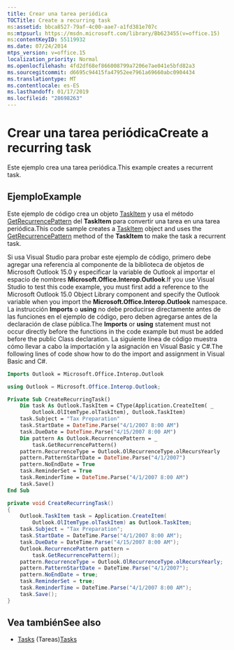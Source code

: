 ```yaml
---
title: Crear una tarea periódica
TOCTitle: Create a recurring task
ms:assetid: bbca8527-79af-4c00-aae7-a1fd381e707c
ms:mtpsurl: https://msdn.microsoft.com/library/Bb623455(v=office.15)
ms:contentKeyID: 55119932
ms.date: 07/24/2014
mtps_version: v=office.15
localization_priority: Normal
ms.openlocfilehash: 4fd2df68ef866008799a7206e7ae041e5bfd82a3
ms.sourcegitcommit: d6695c94415fa47952ee7961a69660abc0904434
ms.translationtype: MT
ms.contentlocale: es-ES
ms.lasthandoff: 01/17/2019
ms.locfileid: "28698263"
---
```

# <a name="create-a-recurring-task"></a><span data-ttu-id="b1502-102">Crear una tarea periódica</span><span class="sxs-lookup"><span data-stu-id="b1502-102">Create a recurring task</span></span>

<span data-ttu-id="b1502-103">Este ejemplo crea una tarea periódica.</span><span class="sxs-lookup"><span data-stu-id="b1502-103">This example creates a recurrent task.</span></span>

## <a name="example"></a><span data-ttu-id="b1502-104">Ejemplo</span><span class="sxs-lookup"><span data-stu-id="b1502-104">Example</span></span>

<span data-ttu-id="b1502-105">Este ejemplo de código crea un objeto [TaskItem](https://msdn.microsoft.com/library/bb624227\(v=office.15\)) y usa el método [GetRecurrencePattern](https://msdn.microsoft.com/library/bb647080\(v=office.15\)) del **TaskItem** para convertir una tarea en una tarea periódica.</span><span class="sxs-lookup"><span data-stu-id="b1502-105">This code sample creates a [TaskItem](https://msdn.microsoft.com/library/bb624227\(v=office.15\)) object and uses the [GetRecurrencePattern](https://msdn.microsoft.com/library/bb647080\(v=office.15\)) method of the **TaskItem** to make the task a recurrent task.</span></span>

<span data-ttu-id="b1502-106">Si usa Visual Studio para probar este ejemplo de código, primero debe agregar una referencia al componente de la biblioteca de objetos de Microsoft Outlook 15.0 y especificar la variable de Outlook al importar el espacio de nombres **Microsoft.Office.Interop.Outlook**.</span><span class="sxs-lookup"><span data-stu-id="b1502-106">If you use Visual Studio to test this code example, you must first add a reference to the Microsoft Outlook 15.0 Object Library component and specify the Outlook variable when you import the **Microsoft.Office.Interop.Outlook** namespace.</span></span> <span data-ttu-id="b1502-107">La instrucción **Imports** o **using** no debe producirse directamente antes de las funciones en el ejemplo de código, pero deben agregarse antes de la declaración de clase pública.</span><span class="sxs-lookup"><span data-stu-id="b1502-107">The **Imports** or **using** statement must not occur directly before the functions in the code example but must be added before the public Class declaration.</span></span> <span data-ttu-id="b1502-108">La siguiente línea de código muestra cómo llevar a cabo la importación y la asignación en Visual Basic y C\#.</span><span class="sxs-lookup"><span data-stu-id="b1502-108">The following lines of code show how to do the import and assignment in Visual Basic and C\#.</span></span>

```vb
Imports Outlook = Microsoft.Office.Interop.Outlook
```


```csharp
using Outlook = Microsoft.Office.Interop.Outlook;
```


```vb
Private Sub CreateRecurringTask()
    Dim task As Outlook.TaskItem = CType(Application.CreateItem( _
        Outlook.OlItemType.olTaskItem), Outlook.TaskItem)
    task.Subject = "Tax Preparation"
    task.StartDate = DateTime.Parse("4/1/2007 8:00 AM")
    task.DueDate = DateTime.Parse("4/15/2007 8:00 AM")
    Dim pattern As Outlook.RecurrencePattern = _
        task.GetRecurrencePattern()
    pattern.RecurrenceType = Outlook.OlRecurrenceType.olRecursYearly
    pattern.PatternStartDate = DateTime.Parse("4/1/2007")
    pattern.NoEndDate = True
    task.ReminderSet = True
    task.ReminderTime = DateTime.Parse("4/1/2007 8:00 AM")
    task.Save()
End Sub
```


```csharp
private void CreateRecurringTask()
{
    Outlook.TaskItem task = Application.CreateItem(
        Outlook.OlItemType.olTaskItem) as Outlook.TaskItem;
    task.Subject = "Tax Preparation";
    task.StartDate = DateTime.Parse("4/1/2007 8:00 AM");
    task.DueDate = DateTime.Parse("4/15/2007 8:00 AM");
    Outlook.RecurrencePattern pattern =
        task.GetRecurrencePattern();
    pattern.RecurrenceType = Outlook.OlRecurrenceType.olRecursYearly;
    pattern.PatternStartDate = DateTime.Parse("4/1/2007");
    pattern.NoEndDate = true;
    task.ReminderSet = true;
    task.ReminderTime = DateTime.Parse("4/1/2007 8:00 AM");
    task.Save();
}
```

## <a name="see-also"></a><span data-ttu-id="b1502-109">Vea también</span><span class="sxs-lookup"><span data-stu-id="b1502-109">See also</span></span>

- <span data-ttu-id="b1502-110">[Tasks](tasks.md) (Tareas)</span><span class="sxs-lookup"><span data-stu-id="b1502-110">[Tasks](tasks.md)</span></span>

